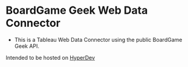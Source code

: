 # BoardGame Geek Web Data Connector

- This is a Tableau Web Data Connector using the public BoardGame Geek API.

Intended to be hosted on [HyperDev](https://hyperdev.com/)